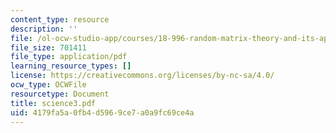 ```yaml
---
content_type: resource
description: ''
file: /ol-ocw-studio-app/courses/18-996-random-matrix-theory-and-its-applications-spring-2004/4179fa5a0fb4d5969ce7a0a9fc69ce4a_science3.pdf
file_size: 701411
file_type: application/pdf
learning_resource_types: []
license: https://creativecommons.org/licenses/by-nc-sa/4.0/
ocw_type: OCWFile
resourcetype: Document
title: science3.pdf
uid: 4179fa5a-0fb4-d596-9ce7-a0a9fc69ce4a
---
```


